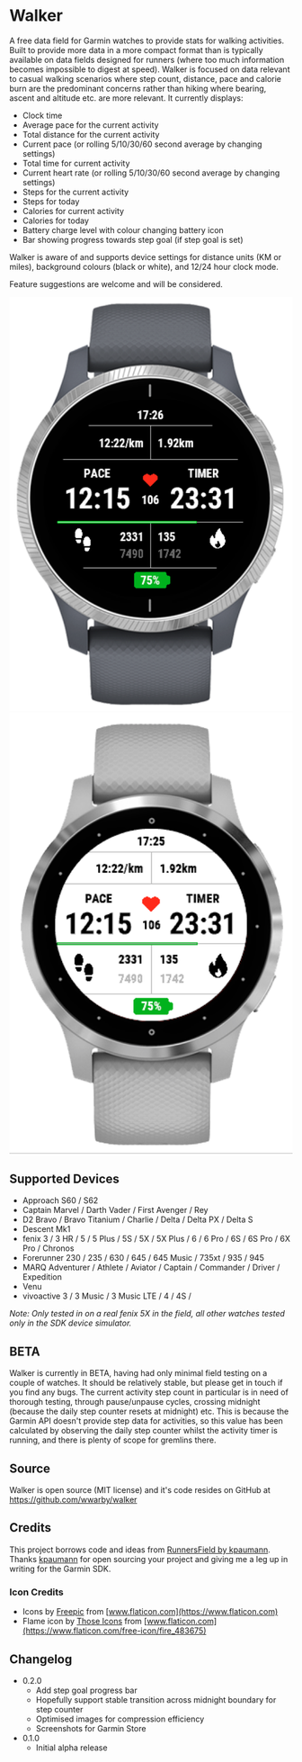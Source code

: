 # Walker

A free data field for Garmin watches to provide stats for walking activities. Built to provide more data in a more compact format than is typically
available on data fields designed for runners (where too much information becomes impossible to digest at speed). Walker is focused on data relevant to casual walking scenarios where step count, distance, pace and calorie burn are the predominant concerns rather than hiking where bearing, ascent and altitude etc. are more relevant. It currently displays:

- Clock time
- Average pace for the current activity
- Total distance for the current activity
- Current pace (or rolling 5/10/30/60 second average by changing settings)
- Total time for current activity
- Current heart rate (or rolling 5/10/30/60 second average by changing settings)
- Steps for the current activity
- Steps for today
- Calories for current activity
- Calories for today
- Battery charge level with colour changing battery icon
- Bar showing progress towards step goal (if step goal is set)

Walker is aware of and supports device settings for distance units (KM or miles), background colours (black or white), and 12/24 hour clock mode.

Feature suggestions are welcome and will be considered.

![Screenshot Dark](/supporting-files/screenshots/screenshot-1.png) ![Screenshot Light](/supporting-files/screenshots/screenshot-2.png)

## Supported Devices
- Approach S60 / S62
- Captain Marvel / Darth Vader / First Avenger / Rey
- D2 Bravo / Bravo Titanium / Charlie / Delta / Delta PX / Delta S
- Descent Mk1
- fenix 3 / 3 HR / 5 / 5 Plus / 5S / 5X / 5X Plus / 6 / 6 Pro / 6S / 6S Pro / 6X Pro / Chronos
- Forerunner 230 / 235 / 630 / 645 / 645 Music / 735xt / 935 / 945
- MARQ Adventurer / Athlete / Aviator / Captain / Commander / Driver / Expedition
- Venu
- vivoactive 3 / 3 Music / 3 Music LTE / 4 / 4S / 

*Note: Only tested in on a real fenix 5X in the field, all other watches tested only in the SDK device simulator.*

## BETA
Walker is currently in BETA, having had only minimal field testing on a couple of watches. It should be relatively stable, but please get in touch
if you find any bugs. The current activity step count in particular is in need of thorough testing, through pause/unpause cycles, crossing midnight
(because the daily step counter resets at midnight) etc. This is because the Garmin API doesn't provide step data for activities, so this value
has been calculated by observing the daily step counter whilst the activity timer is running, and there is plenty of scope for gremlins there.

## Source
Walker is open source (MIT license) and it's code resides on GitHub at https://github.com/wwarby/walker

## Credits
This project borrows code and ideas from [RunnersField by kpaumann](https://github.com/kopa/RunnersField).
Thanks [kpaumann](https://apps.garmin.com/en-GB/developer/ab0f2743-88d2-4f32-9fb0-5fc8ba61e55a/apps) for open sourcing
your project and giving me a leg up in writing for the Garmin SDK.

### Icon Credits
- Icons by [Freepic](https://www.flaticon.com/authors/freepik) from [www.flaticon.com](https://www.flaticon.com)
- Flame icon by [Those Icons](https://www.flaticon.com/authors/those-icons) from [www.flaticon.com](https://www.flaticon.com/free-icon/fire_483675)

## Changelog
- 0.2.0
  - Add step goal progress bar
  - Hopefully support stable transition across midnight boundary for step counter
  - Optimised images for compression efficiency
  - Screenshots for Garmin Store
- 0.1.0
  - Initial alpha release